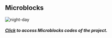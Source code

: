 ## Microblocks
![night-day](https://user-images.githubusercontent.com/112697142/189110764-3b4e4353-0b19-4f76-af49-4ffb7e9d9abd.PNG)

##### [Click](https://microblocks.fun/run/microblocks.html#project=projectName%20%27Gece%20G%C3%BCnd%C3%BCz%27%0A%0Amodule%20main%0Aauthor%20unknown%0Aversion%201%200%20%0Adescription%20%27%27%0Avariables%20nightorday%20start%20ldr%20gamerReaction%20score%20%0A%0Ascript%2060%2058%20%7B%0AwhenCondition%20%28start%20%3D%3D%201%29%0AsendBroadcast%20%27change%20word%27%0AresetTimer%0ArepeatUntil%20%28%28timer%29%20%3E%202000%29%20%7B%0A%20%20if%20%28%28pb_light_sensor%29%20%3C%2080%29%20%7B%0A%20%20%20%20gamerReaction%20%3D%200%0A%20%20%7D%20else%20%7B%0A%20%20%20%20gamerReaction%20%3D%201%0A%20%20%7D%0A%7D%0Apb_beep%20100%0Aif%20%28nightorday%20%3D%3D%20gamerReaction%29%20%7B%0A%20%20sendBroadcast%20%27Correct%27%0A%7D%20else%20%7B%0A%20%20sendBroadcast%20%27Wrong%27%0A%7D%0A%7D%0A%0Ascript%20388%2077%20%7B%0AwhenBroadcastReceived%20%27Correct%27%0Ascore%20%2B%3D%2010%0AstopTask%0A%7D%0A%0Ascript%20392%20195%20%7B%0AwhenBroadcastReceived%20%27Wrong%27%0AstopAll%0AOLEDInit_I2C%20%27OLED_0.96in%27%20%273C%27%200%20false%0AOLEDclear%0AOLEDwrite%20%27Game%20Over%27%200%2018%20false%0AOLEDwrite%20%28%27%5Bdata%3Ajoin%5D%27%20%27Your%20Score%3A%27%20score%29%200%2035%20false%0AOLEDwrite%20%27Press%20Reset%27%200%2045%20false%0AOLEDwrite%20%27To%20Repeat%21%27%200%2055%20false%0Apb_beep%201000%0A%7D%0A%0Ascript%20826%20327%20%7B%0AwhenStarted%0AOLEDInit_I2C%20%27OLED_0.96in%27%20%273C%27%200%20false%0AOLEDclear%0AOLEDwrite%20%27NIGHT%20and%20DAY%27%2010%200%20true%0AOLEDwrite%20%27%3CGAME%3E%27%2040%2020%20true%0AOLEDwrite%20%27Press%20BUTTON%21%27%2020%2040%20false%0AOLEDwrite%20%27to%20START%21%27%2040%2055%20false%0Ascore%20%3D%200%0Astart%20%3D%200%0AwaitUntil%20%28pb_button%29%0Astart%20%3D%201%0A%7D%0A%0Ascript%20394%20436%20%7B%0AwhenCondition%20%28score%20%3D%3D%20100%29%0AstopAll%0AOLEDInit_I2C%20%27OLED_0.96in%27%20%273C%27%200%20false%0AOLEDclear%0AOLEDwrite%20%27Congratulation%27%2010%2018%20false%0AOLEDwrite%20%28%27%5Bdata%3Ajoin%5D%27%20%27Top%20Score%3A%27%20score%29%205%2035%20false%0AOLEDwrite%20%27Press%20Reset%27%2020%2045%20false%0AOLEDwrite%20%27To%20Repeat%21%27%2025%2055%20false%0A%27play%20tone%27%20%27C%27%201%20100%0A%27play%20tone%27%20%27E%27%202%20100%0A%27play%20tone%27%20%27D%27%201%20100%0A%7D%0A%0Ascript%2058%20530%20%7B%0AwhenBroadcastReceived%20%27change%20word%27%0AOLEDclear%0Anightorday%20%3D%20%28random%200%201%29%0Aif%20%28nightorday%20%3D%3D%200%29%20%7B%0A%20%20OLEDwrite%20%27---NIGHT---%27%2020%2030%20true%0A%7D%20else%20%7B%0A%20%20OLEDwrite%20%27---DAY---%27%2025%2030%20false%0A%7D%0AstopTask%0A%7D%0A%0A%0Amodule%20DHT%20Input%0Aauthor%20MicroBlocks%0Aversion%201%201%20%0Atags%20sensor%20dht11%20dht22%20temperature%20humidity%20%0Adescription%20%27Support%20for%20the%20DHT11%20and%20DHT22%20environmental%20sensors.%20These%20sensors%20provide%20temperature%20and%20humidity%20readings.%27%0Avariables%20_dht_temperature%20_dht_humidity%20_dhtData%20_dhtLastReadTime%20%0A%0A%09spec%20%27r%27%20%27temperature_DHT11%27%20%27temperature%20%28Celsius%29%20DHT11%20pin%20_%27%20%27auto%27%204%0A%09spec%20%27r%27%20%27humidity_DHT11%27%20%27humidity%20DHT11%20pin%20_%27%20%27auto%27%204%0A%09spec%20%27r%27%20%27temperature_DHT22%27%20%27temperature%20%28Celsius%29%20DHT22%20pin%20_%27%20%27auto%27%204%0A%09spec%20%27r%27%20%27humidity_DHT22%27%20%27humidity%20DHT22%20pin%20_%27%20%27auto%27%204%0A%09spec%20%27%20%27%20%27_dhtReadData%27%20%27_dhtReadData%20pin%20_%27%20%27auto%20any%27%204%0A%09spec%20%27r%27%20%27_dhtChecksumOkay%27%20%27_dhtChecksumOkay%27%20%27any%27%0A%09spec%20%27%20%27%20%27_dhtUpdate%27%20%27_dhtUpdate%20_%20isDHT11%20_%27%20%27auto%20bool%20any%27%204%20true%0A%09spec%20%27r%27%20%27_dhtReady%27%20%27_dhtReady%27%20%27any%27%0A%0Ato%20%27_dhtChecksumOkay%27%20%7B%0A%20%20local%20%27checksum%27%200%0A%20%20for%20i%204%20%7B%0A%20%20%20%20checksum%20%2B%3D%20%28at%20i%20_dhtData%29%0A%20%20%7D%0A%20%20checksum%20%3D%20%28checksum%20%26%20255%29%0A%20%20return%20%28checksum%20%3D%3D%20%28at%205%20_dhtData%29%29%0A%7D%0A%0Ato%20%27_dhtReadData%27%20pin%20%7B%0A%20%20comment%20%27Create%20DHT%20data%20array%20the%20first%20time%27%0A%20%20if%20%28_dhtData%20%3D%3D%200%29%20%7B%0A%20%20%20%20_dhtData%20%3D%20%28newList%205%29%0A%20%20%7D%0A%20%20comment%20%27Pull%20pin%20low%20for%20%3E18msec%20to%20request%20data%27%0A%20%20digitalWriteOp%20pin%20false%0A%20%20waitMillis%2020%0A%20%20local%20%27useDHTPrimitive%27%20%28booleanConstant%20true%29%0A%20%20if%20useDHTPrimitive%20%7B%0A%20%20%20%20result%20%3D%20%28%27%5Bsensors%3AreadDHT%5D%27%20pin%29%0A%20%20%20%20if%20%28%28booleanConstant%20false%29%20%21%3D%20result%29%20%7B%0A%20%20%20%20%20%20_dhtData%20%3D%20result%0A%20%20%20%20%7D%0A%20%20%20%20return%200%0A%20%20%7D%0A%20%20comment%20%27Read%20DHT%20start%20pulses%20%28H%20L%20H%20L%29%27%0A%20%20waitUntil%20%28digitalReadOp%20pin%29%0A%20%20waitUntil%20%28not%20%28digitalReadOp%20pin%29%29%0A%20%20waitUntil%20%28digitalReadOp%20pin%29%0A%20%20waitUntil%20%28not%20%28digitalReadOp%20pin%29%29%0A%20%20local%20%27i%27%201%0A%20%20local%20%27byte%27%200%0A%20%20local%20%27bit%27%201%0A%20%20comment%20%27Read%2040%20bits%20%285%20bytes%29%27%0A%20%20repeat%2040%20%7B%0A%20%20%20%20waitUntil%20%28digitalReadOp%20pin%29%0A%20%20%20%20local%20%27start%27%20%28microsOp%29%0A%20%20%20%20waitUntil%20%28not%20%28digitalReadOp%20pin%29%29%0A%20%20%20%20if%20%28%28%28microsOp%29%20-%20start%29%20%3E%2040%29%20%7B%0A%20%20%20%20%20%20comment%20%27Long%20pulse%20-%20append%20a%20%221%22%20bit%27%0A%20%20%20%20%20%20byte%20%2B%3D%201%0A%20%20%20%20%7D%0A%20%20%20%20if%20%28bit%20%3D%3D%208%29%20%7B%0A%20%20%20%20%20%20atPut%20i%20_dhtData%20byte%0A%20%20%20%20%20%20i%20%2B%3D%201%0A%20%20%20%20%20%20byte%20%3D%200%0A%20%20%20%20%20%20bit%20%3D%201%0A%20%20%20%20%7D%20else%20%7B%0A%20%20%20%20%20%20byte%20%3D%20%28byte%20%3C%3C%201%29%0A%20%20%20%20%20%20bit%20%2B%3D%201%0A%20%20%20%20%7D%0A%20%20%20%20waitUntil%20%28not%20%28digitalReadOp%20pin%29%29%0A%20%20%7D%0A%7D%0A%0Ato%20%27_dhtReady%27%20%7B%0A%20%20local%20%27elapsed%27%20%28%28millisOp%29%20-%20_dhtLastReadTime%29%0A%20%20return%20%28or%20%28elapsed%20%3C%200%29%20%28elapsed%20%3E%202000%29%29%0A%7D%0A%0Ato%20%27_dhtUpdate%27%20pin%20isDHT11%20%7B%0A%20%20if%20%28%27_dhtReady%27%29%20%7B%0A%20%20%20%20%27_dhtReadData%27%20pin%0A%20%20%20%20_dhtLastReadTime%20%3D%20%28millisOp%29%0A%20%20%7D%0A%20%20if%20%28%27_dhtChecksumOkay%27%29%20%7B%0A%20%20%20%20if%20isDHT11%20%7B%0A%20%20%20%20%20%20_dht_temperature%20%3D%20%28at%203%20_dhtData%29%0A%20%20%20%20%20%20_dht_humidity%20%3D%20%28at%201%20_dhtData%29%0A%20%20%20%20%7D%20else%20%7B%0A%20%20%20%20%20%20local%20%27n%27%20%28%28%28at%201%20_dhtData%29%20%2A%20256%29%20%2B%20%28at%202%20_dhtData%29%29%0A%20%20%20%20%20%20_dht_humidity%20%3D%20%28%28n%20%2B%205%29%20%2F%2010%29%0A%20%20%20%20%20%20n%20%3D%20%28%28%28%28at%203%20_dhtData%29%20%26%20127%29%20%2A%20256%29%20%2B%20%28at%204%20_dhtData%29%29%0A%20%20%20%20%20%20if%20%28%28%28at%203%20_dhtData%29%20%26%20128%29%20%21%3D%200%29%20%7B%0A%20%20%20%20%20%20%20%20n%20%3D%20%280%20-%20n%29%0A%20%20%20%20%20%20%7D%0A%20%20%20%20%20%20_dht_temperature%20%3D%20%28%28n%20%2B%205%29%20%2F%2010%29%0A%20%20%20%20%7D%0A%20%20%7D%0A%7D%0A%0Ato%20humidity_DHT11%20pin%20%7B%0A%20%20%27_dhtUpdate%27%20pin%20true%0A%20%20return%20_dht_humidity%0A%7D%0A%0Ato%20humidity_DHT22%20pin%20%7B%0A%20%20%27_dhtUpdate%27%20pin%20false%0A%20%20return%20_dht_humidity%0A%7D%0A%0Ato%20temperature_DHT11%20pin%20%7B%0A%20%20%27_dhtUpdate%27%20pin%20true%0A%20%20return%20_dht_temperature%0A%7D%0A%0Ato%20temperature_DHT22%20pin%20%7B%0A%20%20%27_dhtUpdate%27%20pin%20false%0A%20%20return%20_dht_temperature%0A%7D%0A%0A%0Amodule%20%27OLED%20Graphics%27%20Output%0Aauthor%20%27Turgut%20Guneysu%27%0Aversion%201%209%20%0Achoices%20ModeMenu%20Horizontal%20Vertical%20%0Achoices%20OnOffMenu%20On%20Off%20%0Achoices%20VideoMenu%20Inverse%20Normal%20%0Achoices%20DispTypeMenu%20%27OLED_0.96in%27%20%27OLED_2.42in%27%20%0Adescription%20%27Supports%200.96in%20and%202.42in%20OLED%20Displays%20with%20SD1306%20and%20SD1309%20chipsets.%20Comm%20mode%20is%20I2C%20or%20SPI.%0AChanges%3A%0A-%20always%20display%20buffer%0A-%20defer%20display%20updates%20block%0A-%20remove%20reveal%0A-%20switch%20to%20x%20%280-127%29%2C%20y%20%280-63%29%0A-%20Pruned%20commands%20and%20vars%0A-%20textX%20and%20textY%0A-%20Text%20at%20any%20x%20and%20y%0A-%20handles%20newLines%0A-%20removed%20dependencies%0A-%20unified%20data%20format%20for%20chars%2C%20sprites%2C%20and%20images%0A-%20image%20draw%20at%20any%20x%2Cy%0A-%20image%20draw%20bug%20fix%0A-%20stack%20overflow%20fix%0A%27%0Avariables%20OLEDReady%20OLEDi2cAddr%20_GDBuffer%20_begCol%20_begRow%20_cDecTBL%20_comma%20_cTABLE%20_comMode%20_dcPin%20_delayGDUpd%20_displayType%20_endCol%20_endRow%20_eol%20_resetPin%20_textX%20_textY%20_dataPrefix%20_byteCount%20_imgData%20_imgWidth%20_imgHeight%20%0A%0A%09spec%20%27%20%27%20%27OLEDInit_I2C%27%20%27initialize%20i2c%20_%20address%28hex%29%20_%20reset%20pin%23%20_%20flip%20_%27%20%27str.DispTypeMenu%20auto%20auto%20bool%27%20%27OLED_0.96in%27%20%273C%27%20%27-%27%20false%0A%09spec%20%27%20%27%20%27OLEDInit_SPI%27%20%27initialize%20spi%20_%20d%2Fc%20pin%23%20_%20reset%20pin%23%20_%20flip%20_%27%20%27str.DispTypeMenu%20auto%20auto%20bool%27%20%27OLED_2.42in%27%2016%208%20false%0A%09spec%20%27%20%27%20%27OLEDwrite%27%20%27write%20_%20at%20x%20_%20y%20_%20inverse%20_%27%20%27auto%20auto%20auto%20bool%27%20%27Hello%21%27%200%200%20false%0A%09spec%20%27%20%27%20%27OLEDshowGDBuffer%27%20%27show%20display%20buffer%27%0A%09spec%20%27%20%27%20%27OLEDclear%27%20%27clear%27%0A%09spec%20%27%20%27%20%27OLEDcontrast%27%20%27set%20contrast%20%281-4%29%20_%27%20%27auto%27%202%0A%09spec%20%27%20%27%20%27OLEDdrawCircle%27%20%27draw%20circle%20at%20x%20_%20y%20_%20radius%20_%20erase%20_%27%20%27auto%20auto%20auto%20bool%27%2064%2032%20%2710%27%20false%0A%09spec%20%27%20%27%20%27OLEDdrawImage%27%20%27draw%20image%20_%20at%20x%20_%20y%20_%27%20%27auto%20auto%20auto%27%200%200%200%0A%09spec%20%27%20%27%20%27OLEDdrawLine%27%20%27draw%20line%20from%20x%20_%20y%20_%20to%20x%20_%20y%20_%20erase%20_%27%20%27auto%20auto%20auto%20auto%20bool%27%200%200%20127%2063%20false%0A%09spec%20%27%20%27%20%27OLEDdrawRect%27%20%27draw%20rectangle%20x%20_%20y%20_%20w%20_%20h%20_%20erase%20_%20rounding%283-15%29%20_%27%20%27auto%20auto%20auto%20auto%20bool%20auto%27%200%200%20127%2063%20false%200%0A%09spec%20%27%20%27%20%27OLEDflip%27%20%27_flip%20display%20top%20_%27%20%27bool%27%20false%0A%09spec%20%27r%27%20%27OLEDmakeImage%27%20%27make%20image%20_%20%3A%20%27%20%27microbitDisplay%27%2033084991%0A%09spec%20%27%20%27%20%27OLEDpixel%27%20%27set%20pixel%20x%20_%20y%20_%20erase%20_%27%20%27auto%20auto%20bool%27%200%200%20false%0A%09spec%20%27%20%27%20%27OLEDsetVideo%27%20%27set%20video%20_%27%20%27str.VideoMenu%27%20%27Inverse%27%0A%09spec%20%27r%27%20%27OLEDwru%27%20%27cursor%20location%27%0A%09spec%20%27%20%27%20%27defer%20display%20updates%27%20%27defer%20display%20updates%27%0A%09spec%20%27%20%27%20%27_GDDRAMoff%27%20%27_GDDRAMoff%27%0A%09spec%20%27%20%27%20%27_GDDRAMon%27%20%27_GDDRAMon%27%0A%09spec%20%27%20%27%20%27_OLEDcursorReset%27%20%27_cursor%20reset%27%0A%09spec%20%27%20%27%20%27_OLEDsetDisplay%27%20%27_set%20display%20_%27%20%27str.OnOffMenu%27%20%27On%27%0A%09spec%20%27%20%27%20%27_OLEDreset%27%20%27_set%20reset%20Pin%23%20_%27%20%27auto%27%20%270%27%0A%09spec%20%27%20%27%20%27_SPIWriteCmd%27%20%27_SPIWriteCmd%27%0A%09spec%20%27%20%27%20%27_SPIWriteData%27%20%27_SPIWriteData%27%0A%09spec%20%27%20%27%20%27_T1%27%20%27_T1%27%0A%09spec%20%27%20%27%20%27_T2%27%20%27_T2%27%0A%09spec%20%27%20%27%20%27_T3%27%20%27_T3%27%0A%09spec%20%27r%27%20%27_cBMP%27%20%27_cBMP%20_%20InvYN%20_%27%20%27auto%20bool%27%20%27%27%20false%0A%09spec%20%27%20%27%20%27_clearDisplay%27%20%27_clearDisplay%27%0A%09spec%20%27%20%27%20%27_corner%27%20%27_corner%20_%20_%20_%20_%20_%27%20%27auto%20auto%20auto%20auto%20bool%27%20%27TL%27%2032%201%200%20true%0A%09spec%20%27r%27%20%27_dec2hex%27%20%27_dec2hex%20_%27%20%27auto%27%200%0A%09spec%20%27%20%27%20%27_initChars%27%20%27_initChars%27%0A%09spec%20%27%20%27%20%27_initCheck%27%20%27_initCheck%27%0A%09spec%20%27%20%27%20%27_initDisplayHW%27%20%27_initDisplayHW%27%0A%09spec%20%27%20%27%20%27_initLibrary%27%20%27_initLibrary%27%0A%09spec%20%27%20%27%20%27_process%20image%20data%27%20%27_process%20image%20data%20_%27%20%27auto%27%20%27%20%27%0A%09spec%20%27%20%27%20%27_sendCmd%27%20%27_sendCmd%20_%27%20%27auto%27%20%27%27%0A%09spec%20%27%20%27%20%27_verifyXY%27%20%27_verifyXY%20_%20_%27%20%27auto%20auto%27%200%200%0A%0Ato%20OLEDInit_I2C%20dispType%20i2cAddr%20resetPin%20flip%20%7B%0A%20%20comment%20%27Sets%20display%20type%20and%20interface%20and%20initializes%20HW%20settings.%0ADo%20NOT%20set%20a%20ResetPin%23%20unless%20one%20exists%20on%20the%20display%20hardware.%0ANOTE%3A%0ADisplays%20supported%3A%0A-%20OLED%200.96in%20%28SD1306%20chip%29%20and%0A-%20OLED%202.42%22%20%28SD1309%20chip%29%0ABoth%20displays%20are%20128x64%20pixels%20or%2016x8%20characters%20in%20size.%0ADisplays%20come%20in%20dual%20mode%20version%20%28i2c%20and%20spi%29%20and%20pure%20i2c.%0APure%20i2c%20models%20do%20not%20have%20a%20Reset%20pin.%0A%0Aflip%20setting%20controls%20display%20hardware%20write%20direction%3A%0A-%20false%3A%20top%20to%20bottom%0A-%20true%3A%20bottom%20to%20top%27%0A%20%20_comma%20%3D%20%28%27%5Bdata%3AunicodeString%5D%27%2044%29%0A%20%20_comMode%20%3D%20%27i2c%27%0A%20%20OLEDi2cAddr%20%3D%20%28hexToInt%20%28%27%5Bdata%3Ajoin%5D%27%20%28%27%5Bdata%3AunicodeString%5D%27%2032%29%20i2cAddr%29%29%0A%20%20if%20%28dispType%20%3D%3D%20%27OLED_0.96in%27%29%20%7B%0A%20%20%20%20_displayType%20%3D%206%0A%20%20%20%20_resetPin%20%3D%20resetPin%0A%20%20%7D%20else%20%7B%0A%20%20%20%20_displayType%20%3D%209%0A%20%20%20%20_resetPin%20%3D%20resetPin%0A%20%20%7D%0A%20%20%27_initDisplayHW%27%0A%20%20if%20flip%20%7B%0A%20%20%20%20OLEDflip%20true%0A%20%20%7D%0A%20%20%27_initLibrary%27%0A%20%20OLEDclear%0A%7D%0A%0Ato%20OLEDInit_SPI%20dispType%20dcPin%20resetPin%20flip%20%7B%0A%20%20comment%20%27Sets%20display%20type%20and%20interface%20and%20initializes%20HW%20settings.%0ASPI%20four%20wire%20in%20Mode-0%20is%20supported.%20Max%20speed%3D10000000.%0A%0ADo%20NOT%20set%20a%20ResetPin%23%20unless%20one%20exists%20on%20the%20display%20hardware.%0ANOTE%3A%0ADisplays%20supported%3A%0A-%20OLED%200.96in%20%28SD1306%20chip%29%20and%0A-%20OLED%202.42%22%20%28SD1309%20chip%29%0ABoth%20displays%20are%20128x64%20pixels%20or%2016x8%20characters%20in%20size.%0ADisplays%20come%20in%20dual%20mode%20version%20%28i2c%20and%20spi%29%20and%20pure%20i2c.%0APure%20i2c%20models%20do%20not%20have%20a%20Reset%20pin.%0Aflip%20setting%20controls%20display%20hardware%20write%20direction%3A%0A-%20false%3A%20top%20to%20bottom%0A-%20true%3A%20bottom%20to%20top%27%0A%20%20_comma%20%3D%20%28%27%5Bdata%3AunicodeString%5D%27%2044%29%0A%20%20_comMode%20%3D%20%27spi%27%0A%20%20_dcPin%20%3D%20dcPin%0A%20%20if%20%28dispType%20%3D%3D%20%27OLED_0.96in%27%29%20%7B%0A%20%20%20%20_displayType%20%3D%206%0A%20%20%20%20_resetPin%20%3D%20resetPin%0A%20%20%7D%20else%20%7B%0A%20%20%20%20_displayType%20%3D%209%0A%20%20%20%20_resetPin%20%3D%20resetPin%0A%20%20%7D%0A%20%20%27%5Bsensors%3AspiSetup%5D%27%2010000000%0A%20%20%27_initDisplayHW%27%0A%20%20if%20flip%20%7B%0A%20%20%20%20OLEDflip%20true%0A%20%20%7D%0A%20%20%27_initLibrary%27%0A%20%20OLEDclear%0A%7D%0A%0Ato%20OLEDclear%20%7B%0A%20%20comment%20%27Set%20bounds%20to%20FullScreen%20and%20CLEARs%20display%0Aand%20GDBuffer.%27%0A%20%20_GDBuffer%20%3D%20%28%27%5Bdata%3AnewByteArray%5D%27%201024%29%0A%20%20%27_initCheck%27%0A%20%20%27_OLEDcursorReset%27%0A%20%20OLEDshowGDBuffer%0A%7D%0A%0Ato%20OLEDcontrast%20contrast%20%7B%0A%20%20comment%20%27Sets%20the%20brightness%20control%20of%20the%20display%20to%20one%20of%20four%20values.%0A1%20is%20the%20least%20bright%2C%204%20is%20the%20brightest%20setting.%27%0A%20%20%27_initCheck%27%0A%20%20local%20%27cLevels%27%20%28%27%5Bdata%3AmakeList%5D%27%200%20%271F%27%20%272F%27%20%27F0%27%29%0A%20%20if%20%28and%20%28contrast%20%3E%3D%201%29%20%28contrast%20%3C%3D%204%29%29%20%7B%0A%20%20%20%20local%20%27i2cCmd%27%20%28%27%5Bdata%3Ajoin%5D%27%20%2781%27%20_comma%20%28at%20contrast%20cLevels%29%29%0A%20%20%20%20%27_sendCmd%27%20i2cCmd%0A%20%20%7D%20else%20%7B%0A%20%20%20%20say "Click") to access Microblocks codes of the project.
